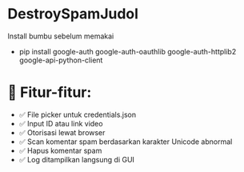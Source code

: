 # DestroySpamJudol

Install bumbu sebelum memakai
- pip install google-auth google-auth-oauthlib google-auth-httplib2 google-api-python-client

  



# 🧪 Fitur-fitur:
- ✅ File picker untuk credentials.json
- ✅ Input ID atau link video
- ✅ Otorisasi lewat browser
- ✅ Scan komentar spam berdasarkan karakter Unicode abnormal
- ✅ Hapus komentar spam
- ✅ Log ditampilkan langsung di GUI
